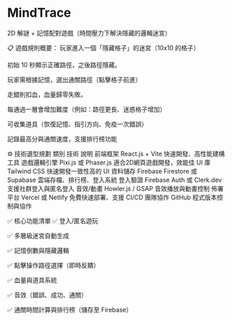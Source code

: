 # MindTrace
2D 解謎 + 記憶配對遊戲（時間壓力下解決隱藏的邏輯迷宮）

📋 遊戲規則概要：
玩家進入一個「隱藏格子」的迷宮（10x10 的格子）

初始 10 秒顯示正確路徑，之後路徑隱藏。

玩家需根據記憶，選出通關路徑（點擊格子前進）

走錯則扣血，血量歸零失敗。

每通過一層會增加難度（例如：路徑更長、迷惑格子增加）

可收集道具（恢復記憶、指引方向、免疫一次錯誤）

記錄最高分與通關速度，支援排行榜功能

⚙️ 技術選型規劃
類別	技術	說明
前端框架	React.js + Vite	快速開發、高性能建構工具
遊戲邏輯引擎	Pixi.js 或 Phaser.js	適合2D網頁遊戲開發，效能佳
UI 庫	Tailwind CSS	快速開發一致性高的 UI
資料儲存	Firebase Firestore 或 Supabase	雲端存檔、排行榜、登入系統
登入驗證	Firebase Auth 或 Clerk.dev	支援社群登入與匿名登入
音效/動畫	Howler.js / GSAP	音效播放與動畫控制
佈署平台	Vercel 或 Netlify	免費快速部署、支援 CI/CD
團隊協作	GitHub	程式版本控制與協作

✅ 核心功能清單
✅ 登入/匿名遊玩

✅ 多層級迷宮自動生成

✅ 記憶倒數與隱藏邏輯

✅ 點擊操作路徑選擇（即時反饋）

✅ 血量與道具系統

✅ 音效（錯誤、成功、通關）

✅ 通關時間計算與排行榜（儲存至 Firebase）

